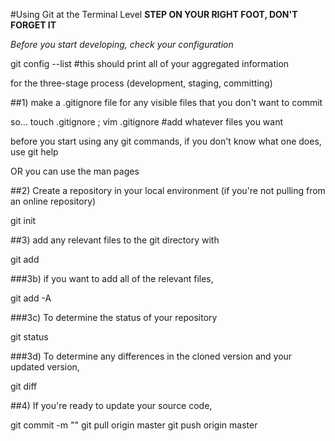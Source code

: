 #Using Git at the Terminal Level
**STEP ON YOUR RIGHT FOOT, DON'T FORGET IT**

*Before you start developing, check your configuration*

git config --list #this should print all of your aggregated information

for the three-stage process (development, staging, committing)

##1) make a .gitignore file for any visible files that you don't want to commit

so... touch .gitignore ; vim .gitignore #add whatever files you want

before you start using any git commands, if you don't know what one does, use git help <command>

OR you can use the man pages

##2) Create a repository in your local environment (if you're not pulling from an online repository)

git init

##3) add any relevant files to the git directory with

git add <arguments>

###3b) if you want to add all of the relevant files,

git add -A

###3c) To determine the status of your repository

git status

###3d) To determine any differences in the cloned version and your updated version,

git diff

##4) If you're ready to update your source code, 

git commit -m "<description>"
git pull origin master
git push origin master

